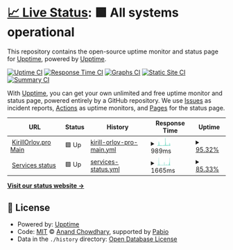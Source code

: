 # [📈 Live Status](https://uptime.kirillorlov.pro): <!--live status--> **🟩 All systems operational**

This repository contains the open-source uptime monitor and status page for [Upptime](https://upptime.js.org), powered by [Upptime](https://github.com/upptime/upptime).

[![Uptime CI](https://github.com/diverofdark/upptime/workflows/Uptime%20CI/badge.svg)](https://github.com/diverofdark/upptime/actions?query=workflow%3A%22Uptime+CI%22)
[![Response Time CI](https://github.com/diverofdark/upptime/workflows/Response%20Time%20CI/badge.svg)](https://github.com/diverofdark/upptime/actions?query=workflow%3A%22Response+Time+CI%22)
[![Graphs CI](https://github.com/diverofdark/upptime/workflows/Graphs%20CI/badge.svg)](https://github.com/diverofdark/upptime/actions?query=workflow%3A%22Graphs+CI%22)
[![Static Site CI](https://github.com/diverofdark/upptime/workflows/Static%20Site%20CI/badge.svg)](https://github.com/diverofdark/upptime/actions?query=workflow%3A%22Static+Site+CI%22)
[![Summary CI](https://github.com/diverofdark/upptime/workflows/Summary%20CI/badge.svg)](https://github.com/diverofdark/upptime/actions?query=workflow%3A%22Summary+CI%22)

With [Upptime](https://upptime.js.org), you can get your own unlimited and free uptime monitor and status page, powered entirely by a GitHub repository. We use [Issues](https://github.com/upptime/upptime/issues) as incident reports, [Actions](https://github.com/diverofdark/upptime/actions) as uptime monitors, and [Pages](https://uptime.kirillorlov.pro) for the status page.

<!--start: status pages-->
<!-- This summary is generated by Upptime (https://github.com/upptime/upptime) -->
<!-- Do not edit this manually, your changes will be overwritten -->
<!-- prettier-ignore -->
| URL | Status | History | Response Time | Uptime |
| --- | ------ | ------- | ------------- | ------ |
| <img alt="" src="https://icons.duckduckgo.com/ip3/kirillorlov.pro.ico" height="13"> [KirillOrlov.pro Main](https://kirillorlov.pro) | 🟩 Up | [kirill-orlov-pro-main.yml](https://github.com/DiverOfDark/upptime/commits/HEAD/history/kirill-orlov-pro-main.yml) | <details><summary><img alt="Response time graph" src="./graphs/kirill-orlov-pro-main/response-time-week.png" height="20"> 989ms</summary><br><a href="https://uptime.kirillorlov.pro/history/kirill-orlov-pro-main"><img alt="Response time 652" src="https://img.shields.io/endpoint?url=https%3A%2F%2Fraw.githubusercontent.com%2FDiverOfDark%2Fupptime%2FHEAD%2Fapi%2Fkirill-orlov-pro-main%2Fresponse-time.json"></a><br><a href="https://uptime.kirillorlov.pro/history/kirill-orlov-pro-main"><img alt="24-hour response time 884" src="https://img.shields.io/endpoint?url=https%3A%2F%2Fraw.githubusercontent.com%2FDiverOfDark%2Fupptime%2FHEAD%2Fapi%2Fkirill-orlov-pro-main%2Fresponse-time-day.json"></a><br><a href="https://uptime.kirillorlov.pro/history/kirill-orlov-pro-main"><img alt="7-day response time 989" src="https://img.shields.io/endpoint?url=https%3A%2F%2Fraw.githubusercontent.com%2FDiverOfDark%2Fupptime%2FHEAD%2Fapi%2Fkirill-orlov-pro-main%2Fresponse-time-week.json"></a><br><a href="https://uptime.kirillorlov.pro/history/kirill-orlov-pro-main"><img alt="30-day response time 784" src="https://img.shields.io/endpoint?url=https%3A%2F%2Fraw.githubusercontent.com%2FDiverOfDark%2Fupptime%2FHEAD%2Fapi%2Fkirill-orlov-pro-main%2Fresponse-time-month.json"></a><br><a href="https://uptime.kirillorlov.pro/history/kirill-orlov-pro-main"><img alt="1-year response time 652" src="https://img.shields.io/endpoint?url=https%3A%2F%2Fraw.githubusercontent.com%2FDiverOfDark%2Fupptime%2FHEAD%2Fapi%2Fkirill-orlov-pro-main%2Fresponse-time-year.json"></a></details> | <details><summary><a href="https://uptime.kirillorlov.pro/history/kirill-orlov-pro-main">95.32%</a></summary><a href="https://uptime.kirillorlov.pro/history/kirill-orlov-pro-main"><img alt="All-time uptime 97.72%" src="https://img.shields.io/endpoint?url=https%3A%2F%2Fraw.githubusercontent.com%2FDiverOfDark%2Fupptime%2FHEAD%2Fapi%2Fkirill-orlov-pro-main%2Fuptime.json"></a><br><a href="https://uptime.kirillorlov.pro/history/kirill-orlov-pro-main"><img alt="24-hour uptime 69.35%" src="https://img.shields.io/endpoint?url=https%3A%2F%2Fraw.githubusercontent.com%2FDiverOfDark%2Fupptime%2FHEAD%2Fapi%2Fkirill-orlov-pro-main%2Fuptime-day.json"></a><br><a href="https://uptime.kirillorlov.pro/history/kirill-orlov-pro-main"><img alt="7-day uptime 95.32%" src="https://img.shields.io/endpoint?url=https%3A%2F%2Fraw.githubusercontent.com%2FDiverOfDark%2Fupptime%2FHEAD%2Fapi%2Fkirill-orlov-pro-main%2Fuptime-week.json"></a><br><a href="https://uptime.kirillorlov.pro/history/kirill-orlov-pro-main"><img alt="30-day uptime 98.68%" src="https://img.shields.io/endpoint?url=https%3A%2F%2Fraw.githubusercontent.com%2FDiverOfDark%2Fupptime%2FHEAD%2Fapi%2Fkirill-orlov-pro-main%2Fuptime-month.json"></a><br><a href="https://uptime.kirillorlov.pro/history/kirill-orlov-pro-main"><img alt="1-year uptime 97.72%" src="https://img.shields.io/endpoint?url=https%3A%2F%2Fraw.githubusercontent.com%2FDiverOfDark%2Fupptime%2FHEAD%2Fapi%2Fkirill-orlov-pro-main%2Fuptime-year.json"></a></details>
| <img alt="" src="https://icons.duckduckgo.com/ip3/status.kirillorlov.pro.ico" height="13"> [Services status](https://status.kirillorlov.pro) | 🟩 Up | [services-status.yml](https://github.com/DiverOfDark/upptime/commits/HEAD/history/services-status.yml) | <details><summary><img alt="Response time graph" src="./graphs/services-status/response-time-week.png" height="20"> 1665ms</summary><br><a href="https://uptime.kirillorlov.pro/history/services-status"><img alt="Response time 972" src="https://img.shields.io/endpoint?url=https%3A%2F%2Fraw.githubusercontent.com%2FDiverOfDark%2Fupptime%2FHEAD%2Fapi%2Fservices-status%2Fresponse-time.json"></a><br><a href="https://uptime.kirillorlov.pro/history/services-status"><img alt="24-hour response time 3390" src="https://img.shields.io/endpoint?url=https%3A%2F%2Fraw.githubusercontent.com%2FDiverOfDark%2Fupptime%2FHEAD%2Fapi%2Fservices-status%2Fresponse-time-day.json"></a><br><a href="https://uptime.kirillorlov.pro/history/services-status"><img alt="7-day response time 1665" src="https://img.shields.io/endpoint?url=https%3A%2F%2Fraw.githubusercontent.com%2FDiverOfDark%2Fupptime%2FHEAD%2Fapi%2Fservices-status%2Fresponse-time-week.json"></a><br><a href="https://uptime.kirillorlov.pro/history/services-status"><img alt="30-day response time 1247" src="https://img.shields.io/endpoint?url=https%3A%2F%2Fraw.githubusercontent.com%2FDiverOfDark%2Fupptime%2FHEAD%2Fapi%2Fservices-status%2Fresponse-time-month.json"></a><br><a href="https://uptime.kirillorlov.pro/history/services-status"><img alt="1-year response time 972" src="https://img.shields.io/endpoint?url=https%3A%2F%2Fraw.githubusercontent.com%2FDiverOfDark%2Fupptime%2FHEAD%2Fapi%2Fservices-status%2Fresponse-time-year.json"></a></details> | <details><summary><a href="https://uptime.kirillorlov.pro/history/services-status">85.33%</a></summary><a href="https://uptime.kirillorlov.pro/history/services-status"><img alt="All-time uptime 97.28%" src="https://img.shields.io/endpoint?url=https%3A%2F%2Fraw.githubusercontent.com%2FDiverOfDark%2Fupptime%2FHEAD%2Fapi%2Fservices-status%2Fuptime.json"></a><br><a href="https://uptime.kirillorlov.pro/history/services-status"><img alt="24-hour uptime 17.52%" src="https://img.shields.io/endpoint?url=https%3A%2F%2Fraw.githubusercontent.com%2FDiverOfDark%2Fupptime%2FHEAD%2Fapi%2Fservices-status%2Fuptime-day.json"></a><br><a href="https://uptime.kirillorlov.pro/history/services-status"><img alt="7-day uptime 85.33%" src="https://img.shields.io/endpoint?url=https%3A%2F%2Fraw.githubusercontent.com%2FDiverOfDark%2Fupptime%2FHEAD%2Fapi%2Fservices-status%2Fuptime-week.json"></a><br><a href="https://uptime.kirillorlov.pro/history/services-status"><img alt="30-day uptime 96.38%" src="https://img.shields.io/endpoint?url=https%3A%2F%2Fraw.githubusercontent.com%2FDiverOfDark%2Fupptime%2FHEAD%2Fapi%2Fservices-status%2Fuptime-month.json"></a><br><a href="https://uptime.kirillorlov.pro/history/services-status"><img alt="1-year uptime 97.28%" src="https://img.shields.io/endpoint?url=https%3A%2F%2Fraw.githubusercontent.com%2FDiverOfDark%2Fupptime%2FHEAD%2Fapi%2Fservices-status%2Fuptime-year.json"></a></details>

<!--end: status pages-->

[**Visit our status website →**](https://uptime.kirillorlov.pro)

## 📄 License

- Powered by: [Upptime](https://github.com/upptime/upptime)
- Code: [MIT](./LICENSE) © [Anand Chowdhary](https://anandchowdhary.com), supported by [Pabio](https://pabio.com)
- Data in the `./history` directory: [Open Database License](https://opendatacommons.org/licenses/odbl/1-0/)
